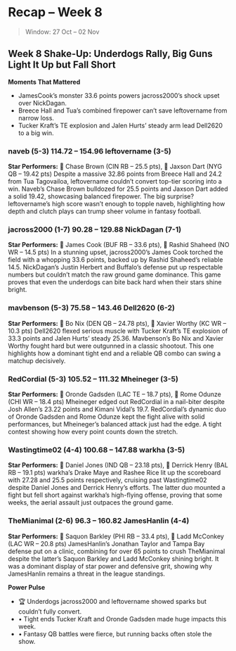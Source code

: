 # Recap – Week 8

> Window: 27 Oct – 02 Nov

## Week 8 Shake-Up: Underdogs Rally, Big Guns Light It Up but Fall Short

**Moments That Mattered**
- JamesCook’s monster 33.6 points powers jacross2000’s shock upset over NickDagan.
- Breece Hall and Tua’s combined firepower can’t save leftovername from narrow loss.
- Tucker Kraft’s TE explosion and Jalen Hurts’ steady arm lead Dell2620 to a big win.

### naveb (5-3) 114.72 – 154.96 leftovername (3-5)
**Star Performers:** 🏃 Chase Brown (CIN RB – 25.5 pts), 🧠 Jaxson Dart (NYG QB – 19.42 pts)
Despite a massive 32.86 points from Breece Hall and 24.2 from Tua Tagovailoa, leftovername couldn’t convert top-tier scoring into a win. Naveb’s Chase Brown bulldozed for 25.5 points and Jaxson Dart added a solid 19.42, showcasing balanced firepower. The big surprise? leftovername’s high score wasn’t enough to topple naveb, highlighting how depth and clutch plays can trump sheer volume in fantasy football.

### jacross2000 (1-7) 90.28 – 129.88 NickDagan (7-1)
**Star Performers:** 🏃 James Cook (BUF RB – 33.6 pts), 🎯 Rashid Shaheed (NO WR – 14.5 pts)
In a stunning upset, jacross2000’s James Cook torched the field with a whopping 33.6 points, backed up by Rashid Shaheed’s reliable 14.5. NickDagan’s Justin Herbert and Buffalo’s defense put up respectable numbers but couldn’t match the raw ground game dominance. This game proves that even the underdogs can bite back hard when their stars shine bright.

### mavbenson (5-3) 75.58 – 143.46 Dell2620 (6-2)
**Star Performers:** 🧠 Bo Nix (DEN QB – 24.78 pts), 🎯 Xavier Worthy (KC WR – 10.3 pts)
Dell2620 flexed serious muscle with Tucker Kraft’s TE explosion of 33.3 points and Jalen Hurts’ steady 25.36. Mavbenson’s Bo Nix and Xavier Worthy fought hard but were outgunned in a classic shootout. This one highlights how a dominant tight end and a reliable QB combo can swing a matchup decisively.

### RedCordial (5-3) 105.52 – 111.32 Mheineger (3-5)
**Star Performers:** 🧲 Oronde Gadsden (LAC TE – 18.7 pts), 🎯 Rome Odunze (CHI WR – 18.4 pts)
Mheineger edged out RedCordial in a nail-biter despite Josh Allen’s 23.22 points and Kimani Vidal’s 19.7. RedCordial’s dynamic duo of Oronde Gadsden and Rome Odunze kept the fight alive with solid performances, but Mheineger’s balanced attack just had the edge. A tight contest showing how every point counts down the stretch.

### Wastingtime02 (4-4) 100.68 – 147.88 warkha (3-5)
**Star Performers:** 🧠 Daniel Jones (IND QB – 23.18 pts), 🏃 Derrick Henry (BAL RB – 19.1 pts)
warkha’s Drake Maye and Rashee Rice lit up the scoreboard with 27.28 and 25.5 points respectively, cruising past Wastingtime02 despite Daniel Jones and Derrick Henry’s efforts. The latter duo mounted a fight but fell short against warkha’s high-flying offense, proving that some weeks, the aerial assault just outpaces the ground game.

### TheMianimal (2-6) 96.3 – 160.82 JamesHanlin (4-4)
**Star Performers:** 🏃 Saquon Barkley (PHI RB – 33.4 pts), 🎯 Ladd McConkey (LAC WR – 20.8 pts)
JamesHanlin’s Jonathan Taylor and Tampa Bay defense put on a clinic, combining for over 65 points to crush TheMianimal despite the latter’s Saquon Barkley and Ladd McConkey shining bright. It was a dominant display of star power and defensive grit, showing why JamesHanlin remains a threat in the league standings.

**Power Pulse**
- 🏆 Underdogs jacross2000 and leftovername showed sparks but couldn’t fully convert.
- • Tight ends Tucker Kraft and Oronde Gadsden made huge impacts this week.
- • Fantasy QB battles were fierce, but running backs often stole the show.
